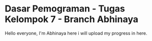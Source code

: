 # Dasar Pemograman - Tugas Kelompok 7 - Branch Abhinaya

Hello everyone, I'm Abhinaya here i will upload my progress in here.
